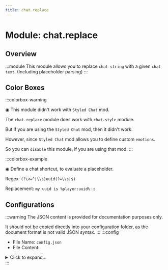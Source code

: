 ```yaml
---
title: chat.replace
---
```



# Module: chat.replace

## Overview
:::module
This module allows you to replace `chat string` with a given `chat text`. (Including placeholder parsing)
:::
## Color Boxes

:::colorbox-warning

◉ This module didn't work with `Styled Chat` mod.

The `chat.replace` module does work with `chat.style` module.

But if you are using the `Styled Chat` mod, then it didn't work.

However, since `Styled Chat` mod allows you to define custom `emotions`.

So you can `disable` this module, if you are using that mod.
:::

:::colorbox-example

◉ Define a chat shortcut, to evaluate a placeholder.

Regex: `(?\<=^|\\s)uuid(?=\\s|$)`

Replacement: `my uuid is %player:uuid%`
:::

## Configurations
:::warning
The JSON content is provided for documentation purposes only.

It should not be copied directly into your configuration folder, as the document format is not valid JSON syntax.
:::
:::config
- File Name: `config.json`
- File Content: 
<details>

<summary>Click to expand...</summary>

```json showLineNumbers title="config/fuji/modules/chat/replace/config.json"
{
  /* Define `regex` expression, to replace `chat string`. */
  "replace": {
    "rules": [
      {
        "regex": "(?<=^|\\s)item(?=\\s|$)",
        "replacement": "%fuji:item%"
      },
      {
        "regex": "(?<=^|\\s)inv(?=\\s|$)",
        "replacement": "%fuji:inv%"
      },
      {
        "regex": "(?<=^|\\s)ender(?=\\s|$)",
        "replacement": "%fuji:ender%"
      },
      {
        "regex": "(?<=^|\\s)pos(?=\\s|$)",
        "replacement": "%fuji:pos%"
      },
      {
        "regex": "(?<=^|\\s)uuid(?=\\s|$)",
        "replacement": "<green>My uuid is %player:uuid%</green>"
      }
    ]
  }
}
```
</details>
:::
